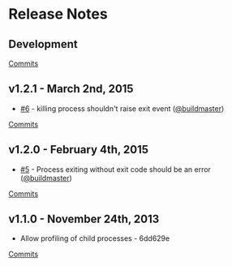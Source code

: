 # Release Notes

## Development

[Commits](https://github.com/walmartlabs/child-pool/compare/v1.2.1...master)

## v1.2.1 - March 2nd, 2015
- [#6](https://github.com/walmartlabs/child-pool/pull/6) - killing process shouldn't raise exit event ([@buildmaster](https://api.github.com/users/buildmaster))

[Commits](https://github.com/walmartlabs/child-pool/compare/v1.2.0...v1.2.1)

## v1.2.0 - February 4th, 2015
- [#5](https://github.com/walmartlabs/child-pool/pull/5) - Process exiting without exit code should be an error ([@buildmaster](https://api.github.com/users/buildmaster))

[Commits](https://github.com/walmartlabs/child-pool/compare/v1.1.0...v1.2.0)

## v1.1.0 - November 24th, 2013

- Allow profiling of child processes - 6dd629e

[Commits](https://github.com/walmartlabs/child-pool/compare/v1.0.0...v1.1.0)
